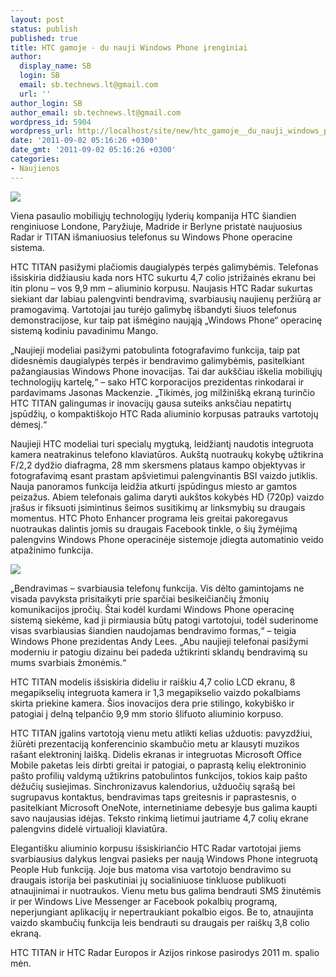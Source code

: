 ```yaml
---
layout: post
status: publish
published: true
title: HTC gamoje - du nauji Windows Phone įrenginiai
author:
  display_name: SB
  login: SB
  email: sb.technews.lt@gmail.com
  url: ''
author_login: SB
author_email: sb.technews.lt@gmail.com
wordpress_id: 5904
wordpress_url: http://localhost/site/new/htc_gamoje__du_nauji_windows_phone_irenginiai/
date: '2011-09-02 05:16:26 +0300'
date_gmt: '2011-09-02 05:16:26 +0300'
categories:
- Naujienos
---
```

<div class="imgright"><img src="http://www.part.lt/img/b7fd5c750fdc91d2f340724c77c2485c342.jpg"  /></div>
<p>Viena pasaulio mobiliųjų technologijų lyderių kompanija HTC šiandien renginiuose Londone, Paryžiuje, Madride ir Berlyne pristatė naujuosius Radar ir TITAN išmaniuosius telefonus su Windows Phone operacine sistema. </p>
<p>HTC TITAN pasižymi plačiomis daugialypės terpės galimybėmis. Telefonas išsiskiria didžiausiu kada nors HTC sukurtu 4,7 colio įstrižainės ekranu bei itin plonu – vos 9,9 mm – aliuminio korpusu. Naujasis HTC Radar sukurtas siekiant dar labiau palengvinti bendravimą, svarbiausių naujienų peržiūrą ar pramogavimą. Vartotojai jau turėjo galimybę išbandyti šiuos telefonus demonstracijose, kur taip pat išmėgino naująją „Windows Phone“ operacinę sistemą kodiniu pavadinimu Mango.</p>
<p>„Naujieji modeliai pasižymi patobulinta fotografavimo funkcija, taip pat didesnėmis daugialypės terpės ir bendravimo galimybėmis, pasitelkiant pažangiausias Windows Phone inovacijas. Tai dar aukščiau iškelia mobiliųjų technologijų kartelę,“ – sako HTC korporacijos prezidentas rinkodarai ir pardavimams Jasonas Mackenzie. „Tikimės, jog milžinišką ekraną turinčio HTC TITAN galingumas ir inovacijų gausa suteiks anksčiau nepatirtų įspūdžių, o kompaktiškojo HTC Rada aliuminio korpusas patrauks vartotojų dėmesį.“ </p>
<p>Naujieji HTC modeliai turi specialų mygtuką, leidžiantį naudotis integruota kamera neatrakinus telefono klaviatūros. Aukštą nuotraukų kokybę užtikrina F/2,2 dydžio diafragma, 28 mm skersmens plataus kampo objektyvas ir fotografavimą esant prastam apšvietimui palengvinantis BSI vaizdo jutiklis. Nauja panoramos funkcija leidžia atkurti įspūdingus miesto ar gamtos peizažus. Abiem telefonais galima daryti aukštos kokybės HD (720p) vaizdo įrašus ir fiksuoti įsimintinus šeimos susitikimų ar linksmybių su draugais momentus. HTC Photo Enhancer programa leis greitai pakoregavus nuotraukas dalintis jomis su draugais Facebook tinkle, o šių žymėjimą palengvins Windows Phone operacinėje sistemoje įdiegta automatinio veido atpažinimo funkcija. </p>
<p><img src="http://www.part.lt/img/595d9f068d7bdd19aa3613cdfb1d3c33597.jpg" /></p>
<p>„Bendravimas – svarbiausia telefonų funkcija. Vis dėlto gamintojams ne visada pavyksta prisitaikyti prie sparčiai besikeičiančių žmonių komunikacijos įpročių. Štai kodėl kurdami Windows Phone operacinę sistemą siekėme, kad ji pirmiausia būtų patogi vartotojui, todėl suderinome visas svarbiausias šiandien naudojamas bendravimo formas,“ – teigia Windows Phone prezidentas Andy Lees. „Abu naujieji telefonai pasižymi moderniu ir patogiu dizainu bei padeda užtikrinti sklandų bendravimą su mums svarbiais žmonėmis.“</p>
<p>HTC TITAN modelis išsiskiria dideliu ir raiškiu 4,7 colio LCD ekranu, 8 megapikselių integruota kamera ir 1,3 megapikselio vaizdo pokalbiams skirta priekine kamera. Šios inovacijos dera prie stilingo, kokybiško ir patogiai į delną telpančio 9,9 mm storio šlifuoto aliuminio korpuso.</p>
<p>HTC TITAN įgalins vartotoją vienu metu atlikti kelias užduotis: pavyzdžiui, žiūrėti prezentaciją konferencinio skambučio metu ar klausyti muzikos rašant elektroninį laišką. Didelis ekranas ir integruotas Microsoft Office Mobile paketas leis dirbti greitai ir patogiai, o paprastą kelių elektroninio pašto profilių valdymą užtikrins patobulintos funkcijos, tokios kaip pašto dėžučių susiejimas. Sinchronizavus kalendorius, užduočių sąrašą bei sugrupavus kontaktus, bendravimas taps greitesnis ir paprastesnis, o pasitelkiant Microsoft OneNote, internetiniame debesyje bus galima kaupti savo naujausias idėjas. Teksto rinkimą lietimui jautriame 4,7 colių ekrane palengvins didelė virtualioji klaviatūra. </p>
<p>Elegantišku aliuminio korpusu išsiskiriančio HTC Radar vartotojai jiems svarbiausius dalykus lengvai pasieks per naują Windows Phone integruotą People Hub funkciją. Joje bus matoma visa vartotojo bendravimo su draugais istorija bei paskutiniai jų socialiniuose tinkluose publikuoti atnaujinimai ir nuotraukos. Vienu metu bus galima bendrauti SMS žinutėmis ir per Windows Live Messenger ar Facebook pokalbių programą, neperjungiant aplikacijų ir nepertraukiant pokalbio eigos. Be to, atnaujinta vaizdo skambučių funkcija leis bendrauti su draugais per raiškų 3,8 colio ekraną. </p>
<p>HTC TITAN ir HTC Radar Europos ir Azijos rinkose pasirodys 2011 m. spalio mėn.</p>
